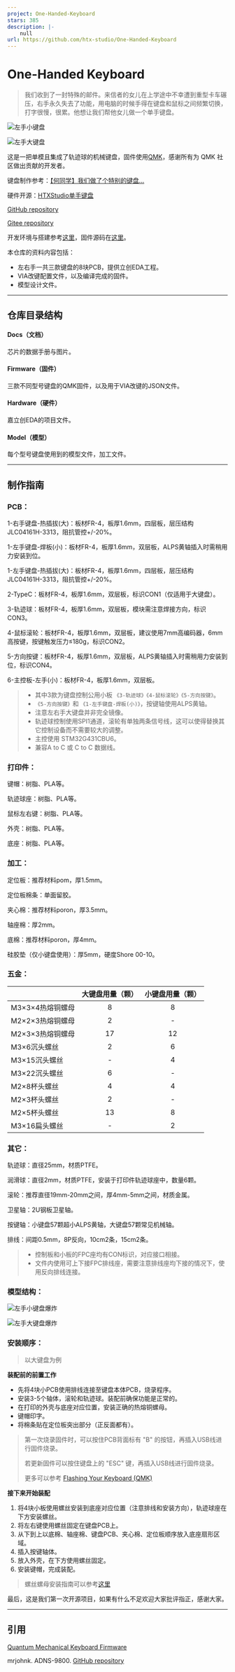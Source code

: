 ```yaml
---
project: One-Handed-Keyboard
stars: 385
description: |-
    null
url: https://github.com/htx-studio/One-Handed-Keyboard
---
```


# **One-Handed Keyboard**

> 我们收到了一封特殊的邮件。来信者的女儿在上学途中不幸遭到重型卡车碾压，右手永久失去了功能，用电脑的时候手得在键盘和鼠标之间频繁切换，打字很慢，很累。他想让我们帮他女儿做一个单手键盘。

![左手小键盘](/Docs/Image/左手小键盘右侧面.jpg "左手小键盘")

![左手大键盘](/Docs/Image/左手大键盘右侧.jpg "左手大键盘")

这是一把单模且集成了轨迹球的机械键盘，固件使用[QMK](https://github.com/qmk/qmk_firmware)，感谢所有为 QMK 社区做出贡献的开发者。

键盘制作参考：[【何同学】我们做了个特别的键盘…](https://www.bilibili.com/video/BV1DtjAzUEb9)

硬件开源：[HTXStudio单手键盘](https://oshwhub.com/htx-studio/One-Handed_Keyboard)

[GitHub repository](https://github.com/htx-studio/One-Handed-Keyboard)

[Gitee repository](https://gitee.com/htxstudio/one-handed-keyboard)

开发环境与搭建参考[这里](https://docs.qmk.fm/newbs_getting_started "设置您的QMK环境")，固件源码在[这里](https://github.com/htx-studio/qmk_firmware/tree/master/keyboards/htx_studio)。

本仓库的资料内容包括：

* 左右手一共三款键盘的8块PCB，提供立创EDA工程。
* VIA改键配置文件，以及编译完成的固件。
* 模型设计文件。

---

## 仓库目录结构

#### Docs（文档）

芯片的数据手册与图片。

#### Firmware（固件）

三款不同型号键盘的QMK固件，以及用于VIA改键的JSON文件。

#### Hardware（硬件）

嘉立创EDA的项目文件。

#### Model（模型）

每个型号键盘使用到的模型文件，加工文件。

---

## 制作指南

### PCB：

1-右手键盘-热插拔(大)：板材FR-4，板厚1.6mm，四层板，层压结构JLC04161H-3313，阻抗管控+/-20%。

1-左手键盘-焊板(小)：板材FR-4，板厚1.6mm，双层板，ALPS黄轴插入时需稍用力安装到位。

1-左手键盘-热插拔(大)：板材FR-4，板厚1.6mm，四层板，层压结构JLC04161H-3313，阻抗管控+/-20%。

2-TypeC：板材FR-4，板厚1.6mm，双层板，标识CON1（仅适用于大键盘）。

3-轨迹球：板材FR-4，板厚1.6mm，双层板，模块需注意焊接方向，标识CON3。

4-鼠标滚轮：板材FR-4，板厚1.6mm，双层板，建议使用7mm高编码器，6mm高按键，按键触发压力≤180g，标识CON2。

5-方向按键：板材FR-4，板厚1.6mm，双层板，ALPS黄轴插入时需稍用力安装到位，标识CON4。

6-主控板-左手(小)：板材FR-4，板厚1.6mm，双层板。

> * 其中3款为键盘控制公用小板 `《3-轨迹球》《4-鼠标滚轮》《5-方向按键》`。
> * `《5-方向按键》`和 `《1-左手键盘-焊板(小)》`，按键轴使用ALPS黄轴。
> * 注意左右手大键盘并非完全镜像。
> * 轨迹球控制使用SPI1通道，滚轮有单独两条信号线，这可以使得替换其它控制设备而不需要较大的调整。
> * 主控使用 STM32G431CBU6。
> * 兼容A to C 或 C to C 数据线。

### 打印件：

键帽：树脂、PLA等。

轨迹球座：树脂、PLA等。

鼠标左右键：树脂、PLA等。

外壳：树脂、PLA等。

底座：树脂、PLA等。

### 加工：

定位板：推荐材料pom，厚1.5mm。

定位板棉条：单面留胶。

夹心棉：推荐材料poron，厚3.5mm。

轴座棉：厚2mm。

底棉：推荐材料poron，厚4mm。

硅胶垫（仅小键盘使用）：厚5mm，硬度Shore 00-10。

### 五金：

|                    | 大键盘用量（颗） | 小键盘用量（颗） |
| :----------------- | :--------------: | :--------------: |
| M3×3×4热熔铜螺母 |        8        |        8        |
| M2×2×3热熔铜螺母 |        2        |        -        |
| M2×3×3热熔铜螺母 |        17        |        12        |
| M3×6沉头螺丝      |        2        |        6        |
| M3×15沉头螺丝     |        -        |        4        |
| M3×22沉头螺丝     |        6        |        -        |
| M2×8杯头螺丝      |        4        |        4        |
| M2×3杯头螺丝      |        2        |        -        |
| M2×5杯头螺丝      |        13        |        8        |
| M3×16扁头螺丝     |        -        |        2        |

### 其它：

轨迹球：直径25mm，材质PTFE。

润滑球：直径2mm，材质PTFE，安装于打印件轨迹球座中，数量6颗。

滚轮：推荐直径19mm-20mm之间，厚4mm-5mm之间，材质金属。

卫星轴：2U钢板卫星轴。

按键轴：小键盘57颗超小ALPS黄轴，大键盘57颗常见机械轴。

排线：间距0.5mm，8P反向，10cm2条，15cm2条。

> * 控制板和小板的FPC座均有CON标识，对应接口相接。
> * 文件内使用可上下接FPC排线座，需要注意排线座均下接的情况下，使用反向排线连接。

### 模型结构：

![左手小键盘爆炸](/Docs/Image/左手小键盘爆炸图.jpg "左手小键盘爆炸图")

![左手大键盘爆炸](/Docs/Image/左手大键盘爆炸图.jpg "左手大键盘爆炸图")

### 安装顺序：

> 以大键盘为例

**装配前的前置工作**

* 先将4块小PCB使用排线连接至键盘本体PCB，烧录程序。
* 安装3-5个轴体，滚轮和轨迹球。装配前确保功能是正常的。
* 在打印的外壳与底座对应位置，安装正确的热熔铜螺母。
* 键帽印字。
* 将棉条贴在定位板突出部分（正反面都有）。

> 第一次烧录固件时，可以按住PCB背面标有 "B" 的按钮，再插入USB线进行固件烧录。
>
> 若更新固件可以按住键盘上的 "ESC" 键，再插入USB线进行固件烧录。
>
> 更多可以参考 [Flashing Your Keyboard (QMK)](https://docs.qmk.fm/newbs_flashing)

**接下来开始装配**

1. 将4块小板使用螺丝安装到底座对应位置（注意排线和安装方向），轨迹球座在下方安装螺丝。
2. 将左右键使用螺丝固定在键盘PCB上。
3. 从下到上以底棉、轴座棉、键盘PCB、夹心棉、定位板顺序放入底座扇形区域。
4. 插入按键轴体。
5. 放入外壳，在下方使用螺丝固定。
6. 安装键帽，完成装配。

> 螺丝螺母安装指南可以参考[这里](https://github.com/htx-studio/One-Handed-Keyboard/tree/main/Model)

最后，这是我们第一次开源项目，如果有什么不足欢迎大家批评指正，感谢大家。

---

## 引用

[Quantum Mechanical Keyboard Firmware](https://docs.qmk.fm/)

mrjohnk. ADNS-9800. [GitHub repository](https://github.com/mrjohnk/ADNS-9800/)

